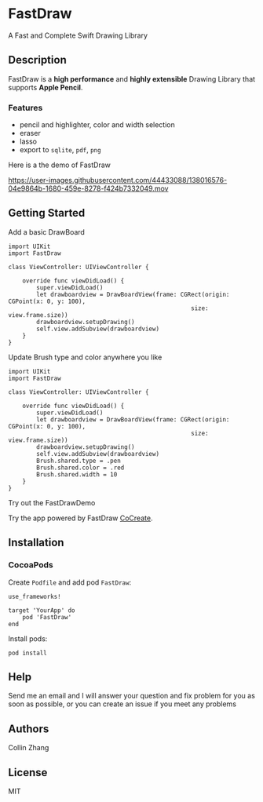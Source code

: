 # FastDraw

A Fast and Complete Swift Drawing Library

## Description

FastDraw is a **high performance** and **highly extensible** Drawing Library that supports **Apple Pencil**. 
### Features
- pencil and highlighter, color and width selection
- eraser
- lasso
- export to `sqlite`, `pdf`, `png`

Here is a the demo of FastDraw

https://user-images.githubusercontent.com/44433088/138016576-04e9864b-1680-459e-8278-f424b7332049.mov


## Getting Started

Add a basic DrawBoard

```
import UIKit
import FastDraw

class ViewController: UIViewController {

    override func viewDidLoad() {
        super.viewDidLoad()
        let drawboardview = DrawBoardView(frame: CGRect(origin: CGPoint(x: 0, y: 100),
                                                    size: view.frame.size))
        drawboardview.setupDrawing()
        self.view.addSubview(drawboardview)
    }
}
```

Update Brush type and color anywhere you like

```
import UIKit
import FastDraw

class ViewController: UIViewController {

    override func viewDidLoad() {
        super.viewDidLoad()
        let drawboardview = DrawBoardView(frame: CGRect(origin: CGPoint(x: 0, y: 100),
                                                    size: view.frame.size))
        drawboardview.setupDrawing()
        self.view.addSubview(drawboardview)
        Brush.shared.type = .pen
        Brush.shared.color = .red
        Brush.shared.width = 10
    }
}
```

Try out the FastDrawDemo

Try the app powered by FastDraw [CoCreate](https://apps.apple.com/us/app/cocreate-draw-together/id1548911886). 

## Installation

### CocoaPods

Create `Podfile` and add pod `FastDraw`:

```
use_frameworks!

target 'YourApp' do
    pod 'FastDraw'
end
```

Install pods:
```
pod install
```


## Help

Send me an email and I will answer your question and fix problem for you as soon as possible, or you can create an issue if you meet any problems

## Authors

Collin Zhang


## License

MIT
